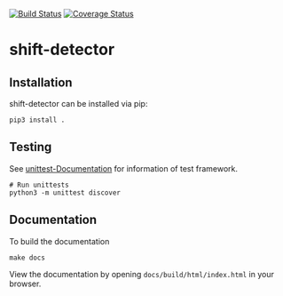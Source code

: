 [![Build Status](https://travis-ci.org/hpi-bp1819-naumann/shift-detector.svg?branch=master)](https://travis-ci.org/hpi-bp1819-naumann/shift-detector)
[![Coverage Status](https://coveralls.io/repos/github/hpi-bp1819-naumann/shift-detector/badge.svg?branch=master)](https://coveralls.io/github/hpi-bp1819-naumann/shift-detector?branch=master)
# shift-detector

## Installation
shift-detector can be installed via pip:
```
pip3 install .
```

## Testing
See [unittest-Documentation](https://docs.python.org/3/library/unittest.html) for information of test framework.
```
# Run unittests
python3 -m unittest discover
```


## Documentation
To build the documentation
```
make docs
```

View the documentation by opening ``docs/build/html/index.html`` in your browser.
